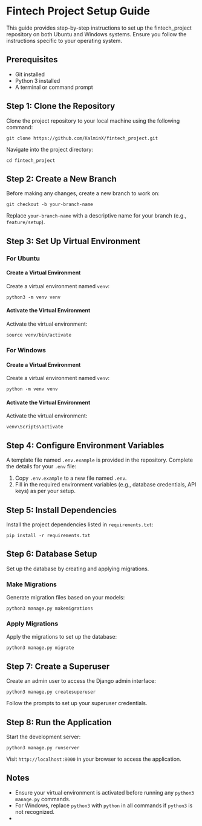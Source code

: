# Fintech Project Setup Guide

This guide provides step-by-step instructions to set up the fintech_project repository on both Ubuntu and Windows systems. Ensure you follow the instructions specific to your operating system.

## Prerequisites
- Git installed
- Python 3 installed
- A terminal or command prompt

## Step 1: Clone the Repository
Clone the project repository to your local machine using the following command:
```
git clone https://github.com/KalminX/fintech_project.git
```

Navigate into the project directory:
```
cd fintech_project
```

## Step 2: Create a New Branch
Before making any changes, create a new branch to work on:
```
git checkout -b your-branch-name
```
Replace `your-branch-name` with a descriptive name for your branch (e.g., `feature/setup`).

## Step 3: Set Up Virtual Environment

### For Ubuntu
#### Create a Virtual Environment
Create a virtual environment named `venv`:
```
python3 -m venv venv
```

#### Activate the Virtual Environment
Activate the virtual environment:
```
source venv/bin/activate
```

### For Windows
#### Create a Virtual Environment
Create a virtual environment named `venv`:
```
python -m venv venv
```

#### Activate the Virtual Environment
Activate the virtual environment:
```
venv\Scripts\activate
```

## Step 4: Configure Environment Variables
A template file named `.env.example` is provided in the repository. Complete the details for your `.env` file:
1. Copy `.env.example` to a new file named `.env`.
2. Fill in the required environment variables (e.g., database credentials, API keys) as per your setup.

## Step 5: Install Dependencies
Install the project dependencies listed in `requirements.txt`:
```
pip install -r requirements.txt
```

## Step 6: Database Setup
Set up the database by creating and applying migrations.

### Make Migrations
Generate migration files based on your models:
```
python3 manage.py makemigrations
```

### Apply Migrations
Apply the migrations to set up the database:
```
python3 manage.py migrate
```

## Step 7: Create a Superuser
Create an admin user to access the Django admin interface:
```
python3 manage.py createsuperuser
```

Follow the prompts to set up your superuser credentials.

## Step 8: Run the Application
Start the development server:
```
python3 manage.py runserver
```

Visit `http://localhost:8000` in your browser to access the application.

## Notes
- Ensure your virtual environment is activated before running any `python3 manage.py` commands.
- For Windows, replace `python3` with `python` in all commands if `python3` is not recognized.
- 